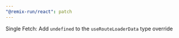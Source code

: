 ```yaml
---
"@remix-run/react": patch
---
```


Single Fetch: Add `undefined` to the `useRouteLoaderData` type override
